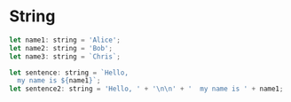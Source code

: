 # String

```javascript
let name1: string = 'Alice';
let name2: string = 'Bob';
let name3: string = `Chris`;
```

```javascript
let sentence: string = `Hello,
  my name is ${name1}`;
let sentence2: string = 'Hello, ' + '\n\n' + '  my name is ' + name1;
```